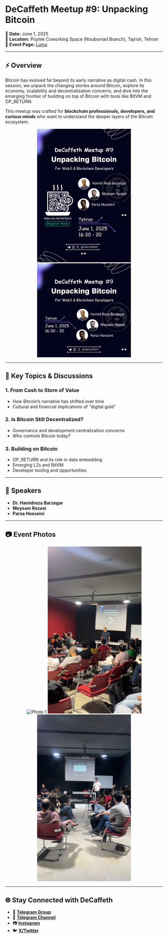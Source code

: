 
# **DeCaffeth Meetup #9: Unpacking Bitcoin**

📅 **Date:** June 1, 2025  
📍 **Location:** Poytek Coworking Space (Nouboniad Branch), Tajrish, Tehran  
🔗 **Event Page:** [Luma](https://lu.ma/ih01ba16)

---

## ⚡ Overview  
Bitcoin has evolved far beyond its early narrative as digital cash. In this session, we unpack the changing stories around Bitcoin, explore its economy, scalability and decentralization concerns, and dive into the emerging frontier of building on top of Bitcoin with tools like BitVM and OP_RETURN.  

This meetup was crafted for **blockchain professionals, developers, and curious minds** who want to understand the deeper layers of the Bitcoin ecosystem.

<p align="center"> 
<img src="https://github.com/DeCaffeth/DeCaffeth/blob/main/Meetup%239/meetup%239_poster.jpg" alt="Meetup Poster" width="300"/> 
<img src="https://github.com/DeCaffeth/DeCaffeth/blob/main/Meetup%239/meetup%239_cover.jpg" alt="Meetup Cover" width="300"/> 
</p>

---

## 🔹 Key Topics & Discussions  

### 1. **From Cash to Store of Value**  
- How Bitcoin’s narrative has shifted over time  
- Cultural and financial implications of "digital gold"  

### 2. **Is Bitcoin Still Decentralized?**  
- Governance and development centralization concerns  
- Who controls Bitcoin today?

### 3. **Building on Bitcoin**  
- OP_RETURN and its role in data embedding  
- Emerging L2s and BitVM  
- Developer tooling and opportunities

---

## 🎤 Speakers  
- **Dr. Hamidreza Barzegar**  
- **Meysam Rezaei**  
- **Parsa Hosseini**

---

## 📷 Event Photos
<p align="center"> 
<img src="https://github.com/DeCaffeth/DeCaffeth/blob/main/Meetup%239/meetup%239_photo1.jpg" alt="Photo 1" width="400"/> 
<img src="https://github.com/DeCaffeth/DeCaffeth/blob/main/Meetup%239/meetup%239_photo2.jpg" alt="Photo 2" width="300"/> 
<img src="https://github.com/DeCaffeth/DeCaffeth/blob/main/Meetup%239/meetup%239_photo3.jpg" alt="Photo 3" width="300"/> 
</p>

---

## 🌐 Stay Connected with DeCaffeth  

- 💬 **[Telegram Group](https://t.me/decaffeth_community)**  
- 📢 **[Telegram Channel](https://t.me/decaffeth)**  
- 📷 **[Instagram](https://www.instagram.com/decaffeth)**  
- 🐦 **[X/Twitter](https://x.com/decaffeth)**  
